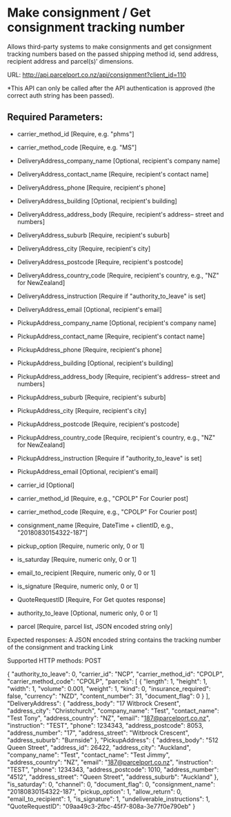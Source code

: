 # Make consignment / Get consignment tracking number

Allows third-party systems to make consignments and get consignment tracking
numbers based on the passed shipping method id, send address, recipient address
and parcel(s)’ dimensions. 

URL: http://api.parcelport.co.nz/api/consignment?client_id=110

*This API can only be called after the API authentication is approved (the correct
auth string has been passed). 

## Required Parameters:
* carrier_method_id [Require, e.g. "phms"]
* carrier_method_code [Require, e.g. "MS"]

* DeliveryAddress_company_name [Optional, recipient's company name]
* DeliveryAddress_contact_name [Require, recipient's contact name]
* DeliveryAddress_phone [Require, recipient's phone]
* DeliveryAddress_building [Optional, recipient's building]
* DeliveryAddress_address_body [Require, recipient's address– street and numbers]
* DeliveryAddress_suburb [Require, recipient's suburb]
* DeliveryAddress_city [Require, recipient's city]
* DeliveryAddress_postcode [Require, recipient's postcode]
* DeliveryAddress_country_code [Require, recipient's country, e.g., "NZ" for NewZealand]
* DeliveryAddress_instruction [Require if "authority_to_leave" is set]
* DeliveryAddress_email [Optional, recipient's email]

* PickupAddress_company_name [Optional, recipient's company name]
* PickupAddress_contact_name [Require, recipient's contact name]
* PickupAddress_phone [Require, recipient's phone]
* PickupAddress_building [Optional, recipient's building]
* PickupAddress_address_body [Require, recipient's address– street and numbers]
* PickupAddress_suburb [Require, recipient's suburb]
* PickupAddress_city [Require, recipient's city]
* PickupAddress_postcode [Require, recipient's postcode]
* PickupAddress_country_code [Require, recipient's country, e.g., "NZ" for NewZealand]
* PickupAddress_instruction [Require if "authority_to_leave" is set]
* PickupAddress_email [Optional, recipient's email]

* carrier_id [Optional]
* carrier_method_id [Require, e.g., "CPOLP" For Courier post]
* carrier_method_code [Require, e.g., "CPOLP" For Courier post]
* consignment_name [Require, DateTime + clientID, e.g., "20180830154322-187"]
* pickup_option [Require, numeric only, 0 or 1]
* is_saturday [Require, numeric only, 0 or 1]
* email_to_recipient [Require, numeric only, 0 or 1]
* is_signature [Require, numeric only, 0 or 1]
* QuoteRequestID [Require, For Get quotes response]
* authority_to_leave [Optional, numeric only, 0 or 1]

* parcel [Require, parcel list, JSON encoded string only]

Expected responses:
A JSON encoded string contains the tracking number of the consignment and
tracking Link

Supported HTTP methods: POST

{
  "authority_to_leave": 0,
  "carrier_id": "NCP",
  "carrier_method_id": "CPOLP",
  "carrier_method_code": "CPOLP",
  "parcels": [
    {
      "length": 1,
      "height": 1,
      "width": 1,
      "volume": 0.001,
      "weight": 1,
      "kind": 0,
      "insurance_required": false,
      "currency": "NZD",
      "content_number": 31,
      "document_flag": 0
    }
  ],
  "DeliveryAddress": {
    "address_body": "17 Witbrock Cresent",
    "address_city": "Christchurch",
    "company_name": "Test",
    "contact_name": "Test Tony",
    "address_country": "NZ",
    "email": "187@parcelport.co.nz",
    "instruction": "TEST",
    "phone": 1234343,
    "address_postcode": 8053,
    "address_number": "17",
    "address_street": "Witbrock Crescent",
    "address_suburb": "Burnside"
  },
  "PickupAddress": {
    "address_body": "512 Queen Street",
    "address_id": 26422,
    "address_city": "Auckland",
    "company_name": "Test",
    "contact_name": "Test Jimmy",
    "address_country": "NZ",
    "email": "187@parcelport.co.nz",
    "instruction": "TEST",
    "phone": 1234343,
    "address_postcode": 1010,
    "address_number": "4512",
    "address_street": "Queen Street",
    "address_suburb": "Auckland"
  },
  "is_saturday": 0,
  "channel": 0,
  "document_flag": 0,
  "consignment_name": "20180830154322-187",
  "pickup_option": 1,
  "allow_return": 0,
  "email_to_recipient": 1,
  "is_signature": 1,
  "undeliverable_instructions": 1,
  "QuoteRequestID": "09aa49c3-2fbc-45f7-808a-3e77f0e790eb"
}